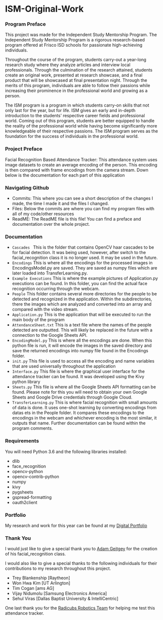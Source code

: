 # ISM-Original-Work
### Program Preface
 This project was made for the Independent Study 
 Mentorship Program. The Independent Study Mentorship 
 Program is a rigorous research-based program offered 
 at Frisco ISD schools for passionate high-achieving 
 individuals.

Throughout the course of the program, students 
carry-out a year-long research study where they 
analyze articles and interview local professionals. 
Through the culmination of the research attained, 
students create an original work, presented at 
research showcase, and a final product that will be 
showcased at final presentation night. Through the 
merits of this program, individuals are able to follow 
their passions while increasing their prominence in the 
professional world and growing as a person.

The ISM program is a program in which students carry-on skills that not only last for the year, but for life. ISM gives an early and in-depth introduction to the students' respective career fields and professional world. Coming out of this program, students are better equipped to handle the reality of the professional world while having become significantly more knowledgeable of their respective passions. The ISM program serves as the foundation for the success of individuals in the professional world.
### Project Preface 
 Facial Recognition Based Attendance Tracker: This 
 attendance system uses image datasets to create an
 average encoding of the person. This encoding is 
 then compared with frame encodings from the camera 
 stream. Down below is the documentation for each 
 part of this application
 
### Navigating Github
* Commits: This where you can see a short description of the changes I made, the time I made it and the files I changed.
* Files: Below the commits are where you can find my program files with all of my code/other resources
* ReadME: The ReadME file is this file! You can find a preface and documentation over the whole project.

### Documentation
* `Cascades `
 This is the folder that contains OpenCV haar cascades to 
be for facial detection. It was being used, however, after 
switch to the facial_recognition class it is no longer used.
It may be used in the future.
* `Encodings` 
This is where all the encodings for the processed images in EncodingsModel.py
are saved. They are saved as numpy files which are later loaded into TransferLearning.py.
* `Example Executions` 
This is where the example pictures of Application.py executions can be found. In this folder,
you can find the actual face recognition occurring through the webcam.
* `People`
This folder contains several more directories for the people 
to be detected and recognized in the application. Within the 
subdirectories, there the images which are analyzed and converted 
into an array and compared with the video stream.
* `Application.py`
This is the application that will be executed to run the main body of the program
* `AttendanceSheet.txt`
This is a text file where the names of the people detected are outputted. This will 
likely be replaced in the future with a connection to the Google Sheets API.
* `EncodingModel.py`
This is where all the encodings are done. When this python file is run,
it will encode the images in the saved directory and save the returned encodings
into numpy file found in the Encodings folder.
* `init.py`
This file is used to access all the encoding and name variables that are used universally
throughout the application
* `Interface.py`
This file is where the graphical user interface for the attendance tracker can be found. It was developed
using the Kivy python library
* `Sheets.py`
This file is where all the Google Sheets API formatting can be found. Please note for this you will need to obtain your
own Google Sheets and Google Drive credentials through Google Cloud.
* `TransferLearning.py`
This is where facial recognition with small amounts of data is done. It uses one-shot learning by converting encodings
from datas ets in the People folder. It compares these encodings to the encodings in the webcam and whichever encoding
is the most similar, it outputs that name. 
Further documentation can be found within
the program comments.

### Requirements
You will need Python 3.6 and the following libraries installed:
* dlib
* face_recognition 
* opencv-python
* opencv-contrib-python
* numpy
* kivy
* pygsheets
* gspread-formatting
* oauth2client

### Portfolio
My research and work for this year can be found at my
[Digital Portfolio](https://samratsahoo.weebly.com)

### Thank You
I would just like to give a  special thank you to [Adam Geitgey](https://github.com/ageitgey) for 
the creation of his facial_recognition class. 

I would also like to give a special thanks to the following individuals for their contributions
to my research throughout this project.
* Trey Blankenship [Raytheon]
* Won Hwa Kim [UT Arlington]
* Tim Cogan [ams AG]
* Vijay Nidumolu [Samsung Electronics America]
* Sehul Viras [Dallas Baptist University & IntelliCentric]

One last thank you for the [Radicubs Robotics Team](https://radicubs.wixsite.com/robotics) for 
helping me test this attendance tracker. 
